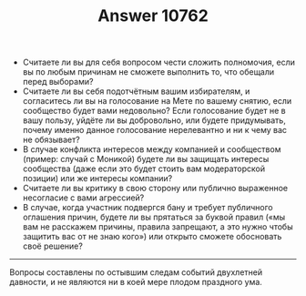 ﻿---
title: "Answer 10762"
se.owner.user_id: 10105
se.owner.display_name: "VladD"
se.owner.link: "https://ru.meta.stackoverflow.com/users/10105/vladd"
se.answer_id: 10762
se.question_id: 10742
se.post_type: answer
se.is_accepted: False
---
<ul>
<li>Считаете ли вы для себя вопросом чести сложить полномочия, если вы по любым причинам не сможете выполнить то, что обещали перед выборами?</li>
<li>Считаете ли вы себя подотчётным вашим избирателям, и согласитесь ли вы на голосование на Мете по вашему снятию, если сообщество будет вами недовольно? Если голосование будет не в вашу пользу, уйдёте ли вы добровольно, или будете придумывать, почему именно данное голосование нерелевантно и ни к чему вас не обязывает?</li>
<li>В случае конфликта интересов между компанией и сообществом (пример: случай с Моникой) будете ли вы защищать интересы сообщества (даже если это будет стоить вам модераторской позиции) или же интересы компании?</li>
<li>Считаете ли вы критику в свою сторону или публично выраженное несогласие с вами агрессией?</li>
<li>В случае, когда участник подвергся бану и требует публичного оглашения причин, будете ли вы прятаться за буквой правил («мы вам не расскажем причины, правила запрещают, а это нужно чтобы защитить вас от не знаю кого») или открыто сможете обосновать своё решение?</li>
</ul>
<hr />
<p>Вопросы составлены по остывшим следам событий двухлетней давности, и не являются ни в коей мере плодом праздного ума.</p>
